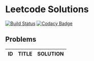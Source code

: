 # Leetcode Solutions

[![Build Status](https://travis-ci.com/yaodong/leetcode-solutions-in-java.svg?branch=master)](https://travis-ci.com/yaodong/leetcode-solutions-in-java)
[![Codacy Badge](https://api.codacy.com/project/badge/Grade/e41162b6b5b44f6b8c15faec2a962a70)](https://www.codacy.com/app/yaodong/leetcode-solutions-in-java?utm_source=github.com&amp;utm_medium=referral&amp;utm_content=yaodong/leetcode-solutions-in-java&amp;utm_campaign=Badge_Grade)

## Problems

| ID | TITLE  | SOLUTION  |
|----|--------|-----------|
